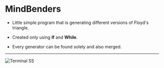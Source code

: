 # MindBenders

* Little simple program that is generating different versions of Floyd's triangle.
 
* Created only using **If** and **While**.

* Every generator can be found solely and also merged.

---

![Terminal SS](http://haktan.bilen.ug.bilkent.edu.tr/Completely_RanD0m/MB1.jpg)
